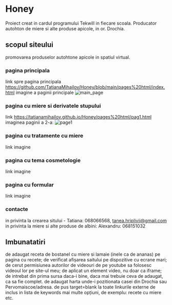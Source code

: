 # Honey
Proiect creat in cardul programului Tekwill in fiecare scoala. Producator autohton de miere si alte produse apicole, in or. Drochia. 
## scopul siteului 
promovarea produselor autohtone apicole in spatiul virtual.
### pagina principala 
link spre pagina principala https://github.com/TatianaMihailov/Honey/blob/main/pages%20html/index.html
imagine a paginii principale ![main_page](https://user-images.githubusercontent.com/76222261/103029342-4748d880-4562-11eb-964d-ef4e7290a8b2.png)
### pagina cu miere si derivatele stupului
link https://tatianamihailov.github.io/Honey/pages%20html/pag1.html 
imaginea paginii a 2-a: ![page1](https://user-images.githubusercontent.com/76222261/103030106-cc80bd00-4563-11eb-99ff-39788c067b5e.png)
### pagina cu tratamente cu miere 
link 
imagine
### pagina cu tema cosmetologie
link 
imagine
### pagina cu formular
link 
imagine
### contacte 
in privinta la crearea sitului - Tatiana: 068066568, tanea.hriplivii@gmail.com
in privinta la miere si alte produse de albini: Alexandru: 068151032
## Imbunatatiri
de adaugat receta de bostanel cu miere si lamaie (inele ca de ananas) pe pagina cu recete;
de verificat afișarea saitului pe  dispozitive cu ecrane mari;
de cerut permisiunea autorilor de videouri de pe youtube sa folosesc videoul lor pe site-ul meu;
de aplicat un element video, nu doar ca iframe; 
de intrebat din prima sursa daca-i bine, daca mai trebuie ceva de adaugat, ca sa fie complet.
de adaugat harta unde-i pozitionata casei din Drochia sau Pervomaiscoe/adresa.
de pus target=blank la toate linkurile externe
de inclus in lista de keywords mai multe opțiuni, de exemplu: recete cu miere etc.
